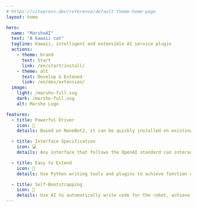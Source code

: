 ```yaml
---
# https://vitepress.dev/reference/default-theme-home-page
layout: home

hero:
  name: "MarshoAI"
  text: "A kawaii cat"
  tagline: Kawaii, intelligent and extensible AI service plugin
  actions:
    - theme: brand
      text: Start
      link: /en/start/install/
    - theme: alt
      text: Develop & Extened
      link: /en/dev/extension/
  image:
    light: /marsho-full.svg
    dark: /marsho-full.svg
    alt: Marsho Logo

features:
  - title: Powerful Driver
    icon: 🚀
    details: Based on NoneBot2, it can be quickly installed on existing NoneBot2 or Liteyuki instances

  - title: Interface Specification
    icon: 💻
    details: Any interface that follows the OpenAI standard can interact with MarshoAI

  - title: Easy to Extend
    icon: 🧩
    details: Use Python writing tools and plugins to achieve function calls, and easily extend the functionality of MarshoAI

  - title: Self-Bootstrapping
    icon: 🤖
    details: Use AI to automatically write code for the robot, achieve self-learning and self-optimization
---
```


